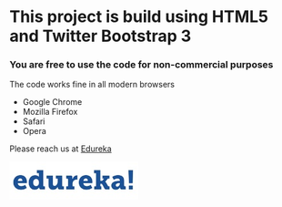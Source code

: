 # This project is build using HTML5 and Twitter Bootstrap 3
### You are free to use the code for non-commercial purposes

The code works fine in all modern browsers
- Google Chrome
- Mozilla Firefox
- Safari
- Opera

Please reach us at [Edureka](http://www.edureka.co "Edureka")  
<div>
<img src="images/edureka-logo.jpg"/>
</div>


